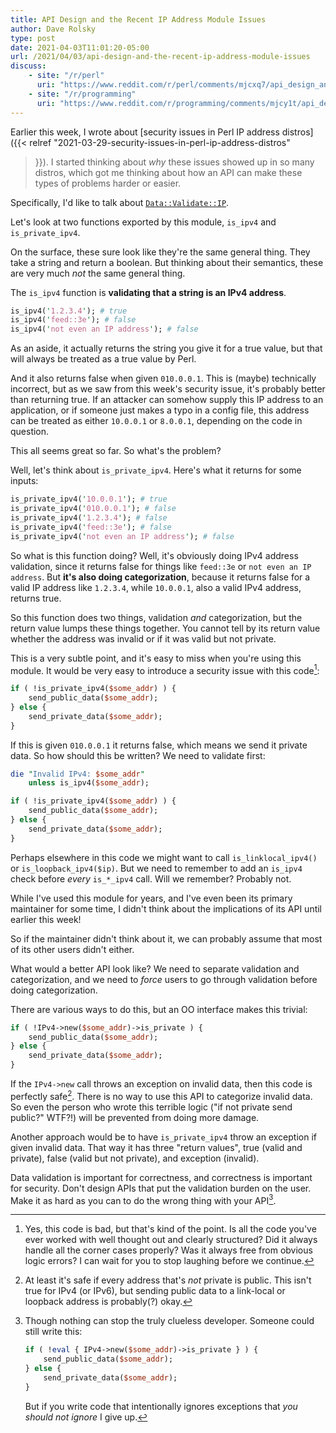 ```yaml
---
title: API Design and the Recent IP Address Module Issues
author: Dave Rolsky
type: post
date: 2021-04-03T11:01:20-05:00
url: /2021/04/03/api-design-and-the-recent-ip-address-module-issues
discuss:
    - site: "/r/perl"
      uri: "https://www.reddit.com/r/perl/comments/mjcxq7/api_design_and_the_recent_ip_address_module_issues/"
    - site: "/r/programming"
      uri: "https://www.reddit.com/r/programming/comments/mjcy1t/api_design_and_the_recent_ip_address_module_issues/"
---
```


Earlier this week, I wrote about [security issues in Perl IP address
distros]({{< relref "2021-03-29-security-issues-in-perl-ip-address-distros"
>}}). I started thinking about _why_ these issues showed up in so many
distros, which got me thinking about how an API can make these types of
problems harder or easier.

Specifically, I'd like to talk about
[`Data::Validate::IP`](https://metacpan.org/pod/Data::Validate::IP).

Let's look at two functions exported by this module, `is_ipv4` and
`is_private_ipv4`.

On the surface, these sure look like they're the same general thing. They take
a string and return a boolean. But thinking about their semantics, these are
very much _not_ the same general thing.

The `is_ipv4` function is **validating that a string is an IPv4 address**.

```perl
is_ipv4('1.2.3.4'); # true
is_ipv4('feed::3e'); # false
is_ipv4('not even an IP address'); # false
```

As an aside, it actually returns the string you give it for a true value, but
that will always be treated as a true value by Perl.

And it also returns false when given `010.0.0.1`. This is (maybe) technically
incorrect, but as we saw from this week's security issue, it's probably better
than returning true. If an attacker can somehow supply this IP address to an
application, or if someone just makes a typo in a config file, this address
can be treated as either `10.0.0.1` or `8.0.0.1`, depending on the code in
question.

This all seems great so far. So what's the problem?

Well, let's think about `is_private_ipv4`. Here's what it returns for some
inputs:

```perl
is_private_ipv4('10.0.0.1'); # true
is_private_ipv4('010.0.0.1'); # false
is_private_ipv4('1.2.3.4'); # false
is_private_ipv4('feed::3e'); # false
is_private_ipv4('not even an IP address'); # false
```

So what is this function doing? Well, it's obviously doing IPv4 address
validation, since it returns false for things like `feed::3e` or `not even an
IP address`. But **it's also doing categorization**, because it returns false
for a valid IP address like `1.2.3.4`, while `10.0.0.1`, also a valid IPv4
address, returns true.

So this function does two things, validation _and_ categorization, but the
return value lumps these things together. You cannot tell by its return value
whether the address was invalid or if it was valid but not private.

This is a very subtle point, and it's easy to miss when you're using this
module. It would be very easy to introduce a security issue with this
code[^1]:

```perl
if ( !is_private_ipv4($some_addr) ) {
    send_public_data($some_addr);
} else {
    send_private_data($some_addr);
}
```

If this is given `010.0.0.1` it returns false, which means we send it private
data. So how should this be written? We need to validate first:

```perl
die "Invalid IPv4: $some_addr"
    unless is_ipv4($some_addr);

if ( !is_private_ipv4($some_addr) ) {
    send_public_data($some_addr);
} else {
    send_private_data($some_addr);
}
```

Perhaps elsewhere in this code we might want to call `is_linklocal_ipv4()` or
`is_loopback_ipv4($ip)`. But we need to remember to add an `is_ipv4` check
before _every_ `is_*_ipv4` call. Will we remember? Probably not.

While I've used this module for years, and I've even been its primary
maintainer for some time, I didn't think about the implications of its API
until earlier this week!

So if the maintainer didn't think about it, we can probably assume that most
of its other users didn't either.

What would a better API look like? We need to separate validation and
categorization, and we need to _force_ users to go through validation before
doing categorization.

There are various ways to do this, but an OO interface makes this trivial:

```perl
if ( !IPv4->new($some_addr)->is_private ) {
    send_public_data($some_addr);
} else {
    send_private_data($some_addr);
}
```

If the `IPv4->new` call throws an exception on invalid data, then this code is
perfectly safe[^2]. There is no way to use this API to categorize invalid
data. So even the person who wrote this terrible logic ("if not private send
public?" WTF?!) will be prevented from doing more damage.

Another approach would be to have `is_private_ipv4` throw an exception if
given invalid data. That way it has three "return values", true (valid and
private), false (valid but not private), and exception (invalid).

Data validation is important for correctness, and correctness is important for
security. Don't design APIs that put the validation burden on the user. Make
it as hard as you can to do the wrong thing with your API[^3].

[^1]: Yes, this code is bad, but that's kind of the point. Is all the code
    you've ever worked with well thought out and clearly structured?  Did it
    always handle all the corner cases properly? Was it always free from
    obvious logic errors? I can wait for you to stop laughing before we
    continue.

[^2]: At least it's safe if every address that's _not_ private is public. This
    isn't true for IPv4 (or IPv6), but sending public data to a link-local or
    loopback address is probably(?) okay.

[^3]: Though nothing can stop the truly clueless developer. Someone could
    still write this:

    ```perl
    if ( !eval { IPv4->new($some_addr)->is_private } ) {
        send_public_data($some_addr);
    } else {
        send_private_data($some_addr);
    }
    ```

    But if you write code that intentionally ignores exceptions that _you should
    not ignore_ I give up.
